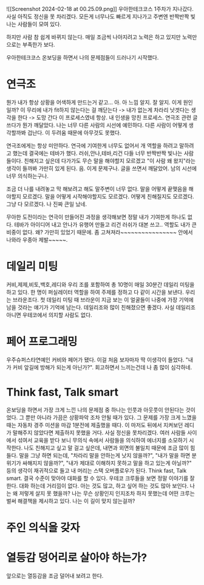 ![[Screenshot 2024-02-18 at 00.25.09.png]]
우아한테크코스 1주차가 지나갔다.
사실 아직도 정신을 못 차리겠다.
모든게 너무나도 빠르게 지나가고 주변엔 반짝반짝 빛나는 사람들이 모여 있다.

하지만 사람 참 쉽게 바뀌지 않는다.
매일 조금씩 나아지려고 노력은 하고 있지만 노력만으로는 부족한가 보다.

우아한테크코스 온보딩을 하면서 나의 문제점들이 드러나기 시작했다. 

# 연극조


뭔가 내가 항상 상황을 어색하게 만드는거 같고... 아. 아 느낌 알지. 잘 알지. 이게 원인일까? 
이 무리에 내가 fit하지 않는다는 걸 깨닫는다 -> 내가 없는게 차라리 낫겟다는 생각을 한다 -> 도망 간다
이 프로세스였네 항상. 내 인생을 망친 프로세스. 연극조 관련 글 쓰다가 뭔가 깨달았다.
나는 너무 다른 사람의 시선에 예민하다. 다른 사람이 어떻게 생각할까봐 겁난다. 이 두려움 때문에 아무것도 못했다.

연극조에게는 항상 미안하다. 연극에 기여한게 너무도 없어서 개 역할을 하려고 말하려고 했는데 결국에는 테바가 했다. 러쉬,안나,테바,리건 다들 너무 반짝반짝 빛나는 사람들이다. 친해지고 싶은데 다가가도 무슨 말을 해야할지 모르겠고 "이 사람 왜 왔지"라는 생각이 들까봐 가만히 있게 된다. 음. 이게 문제구나. 글을 쓰면서 깨달았어. 남의 시선에 너무 의식하는구나.

조금 더 나를 내려놓고 막 해보려고 해도 말주변이 너무 없다. 말을 어떻게 끝맺음을 해야할지 모르겠다. 말을 어떻게 시작해야할지도 모르겠다. 어떻게 친해질지도 모르겠다. 그냥 다 모르겠다. 나 진짜 큰일 났네.

무아한 도전이라는 연극이 만들어진 과정을 생각해보면 정말 내가 기여한게 하나도 없다. 테바가 아이디어 내고 안나가 유행어 만들고 리건 러쉬가 대본 쓰고.. 역할도 내가 큰 비중이 없다. 왜? 가만히 있었기 때문에. 좀 고쳐져라~~~~~~~~~~~~~~~~ 안에서 나와라 우종아 제발~~~~~.




# 데일리 미팅

커비,제제,비토,백호,레디와 우리 조를 포함하여 총 10명이 매일 30분간 데일리 미팅을 하고 있다. 한 명이 퍼실레이터 역할을 하여 주제를 정하고 다 같이 시간을 보낸다. 우리는 브라운조다. 첫 데일리 미팅 때 브라운이 지금 보는 이 얼굴들이 나중에 가장 기억에 남을 것라는 얘기가 기억에 남는다. 데일리조와 많이 친해졌으면 좋겠다. 사실 데일리조 아니면 우테코에서 의지할 사람도 없다.

# 페어 프로그래밍

우주슈퍼스타연예인 커비와 페어가 됐다. 이걸 처음 보자마자 딱 이생각이 들었다. "내가 커비 앞길에 방해가 되는게 아닌가?". 회고하면서 느끼는건데 나 좀 많이 심각하네.

# Think fast, Talk smart

온보딩을 하면서 가장 크게 느낀 나의 문제점 중 하나는 인풋과 아웃풋이 안된다는 것이었다. 그 뿐만 아니라 가끔은 상황파악 조차 안될 때가 있다. 그 문제를 가장 크게 느꼈을 때는 자동차 경주 미션을 마감 1분전에 제출했을 때다. 이 마저도 뒤에서 지켜보던 레디가 말해주지 않았다면 제출하지 못했을 거다. 
사실 정신을 못차리겠다. 여러 사람들 사이에서 섞여서 교육을 받다 보니 무의식 속에서 사람들을 의식하여 에너지를 소모하기 시작한다. 나도 친해지고 싶고 말 걸고 싶은데, 내면과 외면의 불일치 때문에 조금 많이 힘들다. 말을 그냥 하면 되는데, "차라리 말을 안하는게 낫지 않을까?", "내가 말을 하면 분위기가 싸해지지 않을까?", "내가 제대로 이해하지 못하고 말을 하고 있는게 아닐까?" 등의 생각이 재귀적으로 들고 내 머리는 스택 오버플로우가 된다.
Think fast, Talk smart. 결국 수준이 맞아야 대화를 할 수 있다. 우테코 크루들을 보면 정말 이야기를 잘한다. 대화 하는데 거리낌이 없다. 아는 것도 많고, 하고 싶어 하는 것도 많아 보인다. 나는 왜 저렇게 살지 못 했을까? 
나는 무슨 상황인지 인지조차 하지 못했는데 어떤 크루는 벌써 해결책을 제시하고 있다. 나는 이 길이 맞지 않는걸까? 

# 주인 의식을 갖자


# 열등감 덩어리로 살아야 하는가?

앞으로는 열등감을 조금 덜어내 보려고 한다. 